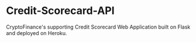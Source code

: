 # Credit-Scorecard-API
CryptoFinance's supporting Credit Scorecard Web Application built on Flask and deployed on Heroku.

